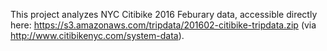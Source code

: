 This project analyzes NYC Citibike 2016 Feburary data, accessible directly here: https://s3.amazonaws.com/tripdata/201602-citibike-tripdata.zip (via http://www.citibikenyc.com/system-data).

